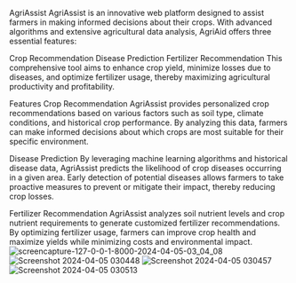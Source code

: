 AgriAssist
AgriAssist is an innovative web platform designed to assist farmers in making informed decisions about their crops. With advanced algorithms and extensive agricultural data analysis, AgriAid offers three essential features:

Crop Recommendation
Disease Prediction
Fertilizer Recommendation
This comprehensive tool aims to enhance crop yield, minimize losses due to diseases, and optimize fertilizer usage, thereby maximizing agricultural productivity and profitability.

Features
Crop Recommendation
AgriAssist provides personalized crop recommendations based on various factors such as soil type, climate conditions, and historical crop performance. By analyzing this data, farmers can make informed decisions about which crops are most suitable for their specific environment.

Disease Prediction
By leveraging machine learning algorithms and historical disease data, AgriAssist predicts the likelihood of crop diseases occurring in a given area. Early detection of potential diseases allows farmers to take proactive measures to prevent or mitigate their impact, thereby reducing crop losses.

Fertilizer Recommendation
AgriAssist analyzes soil nutrient levels and crop nutrient requirements to generate customized fertilizer recommendations. By optimizing fertilizer usage, farmers can improve crop health and maximize yields while minimizing costs and environmental impact.
![screencapture-127-0-0-1-8000-2024-04-05-03_04_08](https://github.com/Saugatapanja/agriassist/assets/103821949/d5132afb-ff93-4bab-8ee9-f274e709a147)
![Screenshot 2024-04-05 030448](https://github.com/Saugatapanja/agriassist/assets/103821949/f2a13d57-fc44-41c6-b1c4-bc4725c0726d)
![Screenshot 2024-04-05 030457](https://github.com/Saugatapanja/agriassist/assets/103821949/bf84c408-b82b-4b60-9400-bcd1a78f1ba4)
![Screenshot 2024-04-05 030513](https://github.com/Saugatapanja/agriassist/assets/103821949/96efe5a1-c0b6-4459-9d50-4f662411c6af)
